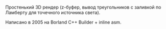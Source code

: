 Простенький 3D рендер (z-буфер, вывод треугольников с заливкой по Ламберту для точечного источника света).

Написано в 2005 на Borland C++ Builder + inline asm.
